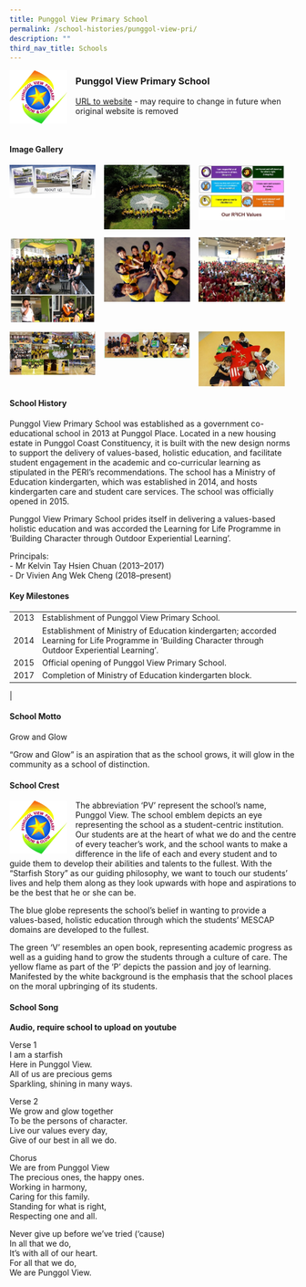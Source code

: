 ```yaml
---
title: Punggol View Primary School
permalink: /school-histories/punggol-view-pri/
description: ""
third_nav_title: Schools
---
```

<img src="/images/punggolviewpri1.jpg" style="width:20%;margin-right:15px;" align = "left">

### **Punggol View Primary School**
[URL to website](https://punggolviewpri.moe.edu.sg/) - may require to change in future when original website is removed

<br clear="left">

#### **Image Gallery**

<p><a href="/images/punggolviewpri2.jpg">  
<img src="/images/punggolviewpri2.jpg" style="width:30%;margin-right:15px;" align = "left">
</a></p>

<p><a href="/images/punggolviewpri3.jpg">  
<img src="/images/punggolviewpri3.jpg" style="width:30%;margin-right:15px;" align = "left">
</a></p>

<p><a href="/images/punggolviewpri4.jpg">  
<img src="/images/punggolviewpri4.jpg" style="width:30%;margin-right:15px;" align = "left">
</a></p>

<br clear="left">

<p><a href="/images/punggolviewpri5.jpg">  
<img src="/images/punggolviewpri5.jpg" style="width:30%;margin-right:15px;" align = "left">
</a></p>

<p><a href="/images/punggolviewpri6.jpg">  
<img src="/images/punggolviewpri6.jpg" style="width:30%;margin-right:15px;" align = "left">
</a></p>

<p><a href="/images/punggolviewpri7.jpg">  
<img src="/images/punggolviewpri7.jpg" style="width:30%;margin-right:15px;" align = "left">
</a></p>

<br clear="left">

<p><a href="/images/punggolviewpri8.jpg">  
<img src="/images/punggolviewpri8.jpg" style="width:30%;margin-right:15px;" align = "left">
</a></p>

<p><a href="/images/punggolviewpri9.jpg">  
<img src="/images/punggolviewpri9.jpg" style="width:30%;margin-right:15px;" align = "left">
</a></p>

<p><a href="/images/punggolviewpri10.jpg">  
<img src="/images/punggolviewpri10.jpg" style="width:30%;margin-right:15px;" align = "left">
</a></p>

<br clear="left">

#### **School History**
Punggol View Primary School was established as a government co-educational school in 2013 at Punggol Place. Located in a new housing estate in Punggol Coast Constituency, it is built with the new design norms to support the delivery of values-based, holistic education, and facilitate student engagement in the academic and co-curricular learning as stipulated in the PERI’s recommendations. The school has a Ministry of Education kindergarten, which was established in 2014, and hosts kindergarten care and student care services. The school was officially opened in 2015.

Punggol View Primary School prides itself in delivering a values-based holistic education and was accorded the Learning for Life Programme in ‘Building Character through Outdoor Experiential Learning’.

Principals:<br>
\- Mr Kelvin Tay Hsien Chuan (2013–2017)<br>
\- Dr Vivien Ang Wek Cheng (2018–present)

#### **Key Milestones**

|  |  |
|:---:|---|
| 2013 | Establishment of Punggol View Primary School. |
| 2014 | Establishment of Ministry of Education kindergarten; accorded Learning for Life Programme in ‘Building Character through Outdoor Experiential Learning’. |
| 2015 | Official opening of Punggol View Primary School. |
| 2017 | Completion of Ministry of Education kindergarten block. |
|

#### **School Motto**
Grow and Glow

“Grow and Glow” is an aspiration that as the school grows, it will glow in the community as a school of distinction.

#### **School Crest**
<img src="/images/punggolviewpri1.jpg" style="width:20%;margin-right:15px;" align = "left">

The abbreviation ‘PV’ represent the school’s name, Punggol View. The school emblem depicts an eye representing the school as a student-centric institution. Our students are at the heart of what we do and the centre of every teacher’s work, and the school wants to make a difference in the life of each and every student and to guide them to develop their abilities and talents to the fullest. With the “Starfish Story” as our guiding philosophy, we want to touch our students’ lives and help them along as they look upwards with hope and aspirations to be the best that he or she can be.

The blue globe represents the school’s belief in wanting to provide a values-based, holistic education through which the students’ MESCAP domains are developed to the fullest.

The green ‘V’ resembles an open book, representing academic progress as well as a guiding hand to grow the students through a culture of care. The yellow flame as part of the ‘P’ depicts the passion and joy of learning. Manifested by the white background is the emphasis that the school places on the moral upbringing of its students.

#### **School Song**
**Audio, require school to upload on youtube**

Verse 1<br>
I am a starfish<br>
Here in Punggol View.<br>
All of us are precious gems<br>
Sparkling, shining in many ways.

Verse 2<br>
We grow and glow together<br>
To be the persons of character.<br>
Live our values every day,<br>
Give of our best in all we do.

Chorus<br>
We are from Punggol View<br>
The precious ones, the happy ones.<br>
Working in harmony,<br>
Caring for this family.<br>
Standing for what is right,<br>
Respecting one and all.

Never give up before we’ve tried (‘cause)<br>
In all that we do,<br>
It’s with all of our heart.<br>
For all that we do,<br>
We are Punggol View.